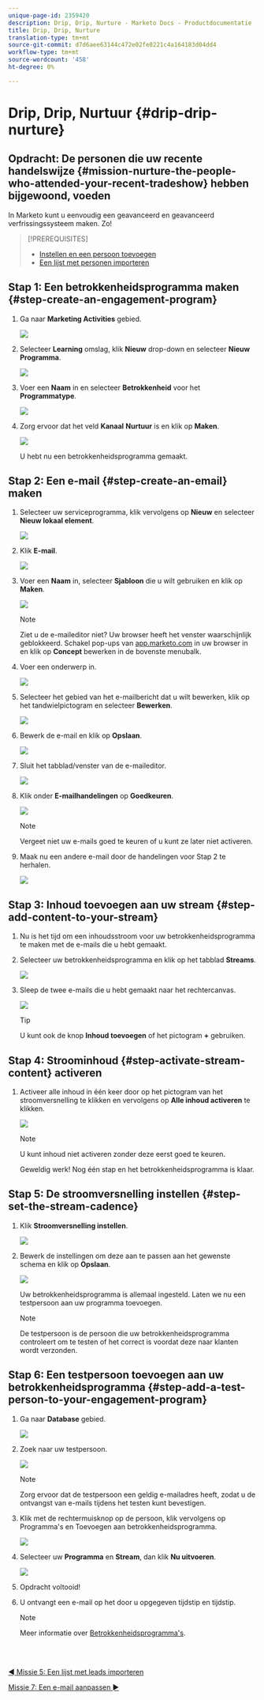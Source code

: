 ```yaml
---
unique-page-id: 2359420
description: Drip, Drip, Nurture - Marketo Docs - Productdocumentatie
title: Drip, Drip, Nurture
translation-type: tm+mt
source-git-commit: d7d6aee63144c472e02fe0221c4a164183d04dd4
workflow-type: tm+mt
source-wordcount: '458'
ht-degree: 0%

---
```



# Drip, Drip, Nurtuur {#drip-drip-nurture}

## Opdracht: De personen die uw recente handelswijze {#mission-nurture-the-people-who-attended-your-recent-tradeshow} hebben bijgewoond, voeden

In Marketo kunt u eenvoudig een geavanceerd en geavanceerd verfrissingssysteem maken. Zo!

>[!PREREQUISITES]
>
>* [Instellen en een persoon toevoegen](/help/marketo/getting-started/quick-wins/get-set-up-and-add-a-person.md)
>* [Een lijst met personen importeren](/help/marketo/getting-started/quick-wins/import-a-list-of-people.md)


## Stap 1: Een betrokkenheidsprogramma maken {#step-create-an-engagement-program}

1. Ga naar **Marketing Activities** gebied.

   ![](assets/one-3.png)

1. Selecteer **Learning** omslag, klik **Nieuw** drop-down en selecteer **Nieuw Programma**.

   ![](assets/two-4.png)

1. Voer een **Naam** in en selecteer **Betrokkenheid** voor het **Programmatype**.

   ![](assets/three-3.png)

1. Zorg ervoor dat het veld **Kanaal** **Nurtuur** is en klik op **Maken**.

   ![](assets/four-2.png)

   U hebt nu een betrokkenheidsprogramma gemaakt.

## Stap 2: Een e-mail {#step-create-an-email} maken

1. Selecteer uw serviceprogramma, klik vervolgens op **Nieuw** en selecteer **Nieuw lokaal element**.

   ![](assets/five-3.png)

1. Klik **E-mail**.

   ![](assets/six-3.png)

1. Voer een **Naam** in, selecteer **Sjabloon** die u wilt gebruiken en klik op **Maken**.

   ![](assets/seven-4.png)

   >[!NOTE]
   >
   >Ziet u de e-maileditor niet? Uw browser heeft het venster waarschijnlijk geblokkeerd. Schakel pop-ups van [app.marketo.com](https://app.marketo.com) in uw browser in en klik op **Concept** bewerken in de bovenste menubalk.

1. Voer een onderwerp in.

   ![](assets/eight-2.png)

1. Selecteer het gebied van het e-mailbericht dat u wilt bewerken, klik op het tandwielpictogram en selecteer **Bewerken**.

   ![](assets/nine-1.png)

1. Bewerk de e-mail en klik op **Opslaan**.

   ![](assets/ten-3.png)

1. Sluit het tabblad/venster van de e-maileditor.

   ![](assets/eleven-3.png)

1. Klik onder **E-mailhandelingen** op **Goedkeuren**.

   ![](assets/twelve-2.png)

   >[!NOTE]
   >
   >Vergeet niet uw e-mails goed te keuren of u kunt ze later niet activeren.

1. Maak nu een andere e-mail door de handelingen voor Stap 2 te herhalen.

   ![](assets/thirteen-2.png)

## Stap 3: Inhoud toevoegen aan uw stream {#step-add-content-to-your-stream}

1. Nu is het tijd om een inhoudsstroom voor uw betrokkenheidsprogramma te maken met de e-mails die u hebt gemaakt.

1. Selecteer uw betrokkenheidsprogramma en klik op het tabblad **Streams**.

   ![](assets/fourteen-2.png)

1. Sleep de twee e-mails die u hebt gemaakt naar het rechtercanvas.

   ![](assets/fifteen-2.png)

   >[!TIP]
   >
   >U kunt ook de knop **Inhoud toevoegen** of het pictogram **+** gebruiken.

## Stap 4: Stroominhoud {#step-activate-stream-content} activeren

1. Activeer alle inhoud in één keer door op het pictogram van het stroomversnelling te klikken en vervolgens op **Alle inhoud activeren** te klikken.

   ![](assets/image2014-9-24-12-3a48-3a28.png)

   >[!NOTE]
   >
   >U kunt inhoud niet activeren zonder deze eerst goed te keuren.

   Geweldig werk! Nog één stap en het betrokkenheidsprogramma is klaar.

## Stap 5: De stroomversnelling instellen {#step-set-the-stream-cadence}

1. Klik **Stroomversnelling instellen**.

   ![](assets/seventeen.png)

1. Bewerk de instellingen om deze aan te passen aan het gewenste schema en klik op **Opslaan**.

   ![](assets/image2014-9-24-12-3a49-3a5.png)

   Uw betrokkenheidsprogramma is allemaal ingesteld. Laten we nu een testpersoon aan uw programma toevoegen.

   >[!NOTE]
   >
   >De testpersoon is de persoon die uw betrokkenheidsprogramma controleert om te testen of het correct is voordat deze naar klanten wordt verzonden.

## Stap 6: Een testpersoon toevoegen aan uw betrokkenheidsprogramma {#step-add-a-test-person-to-your-engagement-program}

1. Ga naar **Database** gebied.

   ![](assets/nineteen-1.png)

1. Zoek naar uw testpersoon.

   ![](assets/twenty-1.png)

   >[!NOTE]
   >
   >Zorg ervoor dat de testpersoon een geldig e-mailadres heeft, zodat u de ontvangst van e-mails tijdens het testen kunt bevestigen.

1. Klik met de rechtermuisknop op de persoon, klik vervolgens op Programma&#39;s en Toevoegen aan betrokkenheidsprogramma.

   ![](assets/twenty-one.png)

1. Selecteer uw **Programma** en **Stream**, dan klik **Nu uitvoeren**.

   ![](assets/twenty-two.png)

1. Opdracht voltooid!

1. U ontvangt een e-mail op het door u opgegeven tijdstip en tijdstip.

   >[!NOTE]
   >
   >Meer informatie over [Betrokkenheidsprogramma&#39;s](/help/marketo/product-docs/email-marketing/drip-nurturing/creating-an-engagement-program/understanding-engagement-programs.md).

<br> 

[◄ Missie 5: Een lijst met leads importeren](/help/marketo/getting-started/quick-wins/import-a-list-of-people.md)

[Missie 7: Een e-mail aanpassen ►](/help/marketo/getting-started/quick-wins/personalize-an-email.md)
